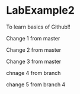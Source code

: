# LabExample2
To learn basics of Github!!

Change 1 from master

Change 2 from master

Change 3 from master

chnage 4 from branch

change 5 from branch 4
